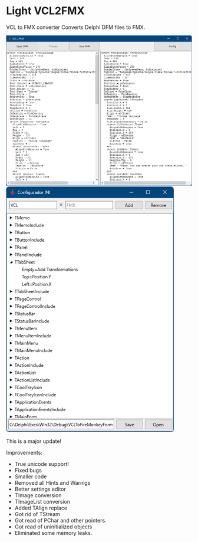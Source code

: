 # Light VCL2FMX

VCL to FMX converter
Converts Delphi DFM files to FMX.

![](screenshot_main.png)
![](screenshot_config.png)


This is a major update!

Improvements:
 - True unicode support!
 - Fixed bugs
 - Smaller code
 - Removed all Hints and Warnigs 
 - Better settings editor
 - TImage conversion
 - TImageList conversion
 - Added TAlign replace
 - Got rid of TStream
 - Got read of PChar and other pointers.
 - Got read of uninitialized objects
 - Eliminated some memory leaks. 
 
